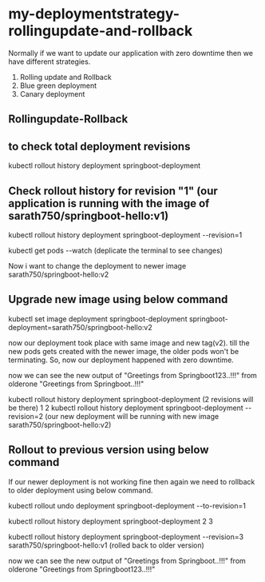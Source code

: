 # my-deploymentstrategy-rollingupdate-and-rollback

Normally if we want to update our application with zero downtime then we have different strategies.
1. Rolling update and Rollback
2. Blue green deployment
3. Canary deployment

Rollingupdate-Rollback
----------------------

to check total deployment revisions
-----------------------------------
kubectl rollout history deployment springboot-deployment

Check rollout history for revision "1" (our application is running with the image of sarath750/springboot-hello:v1)
-------------------------------------------------------------------------------------------------------------------
kubectl rollout history deployment springboot-deployment --revision=1


kubectl get pods --watch (deplicate the terminal to see changes)


Now i want to change the deployment to newer image sarath750/springboot-hello:v2

Upgrade new image using below command
-------------------------------------
kubectl set image deployment springboot-deployment springboot-deployment=sarath750/springboot-hello:v2

now our deployment took place with same image and new tag(v2). till the new pods gets created with the newer image, the older pods won't be terminating. So, now our deployment happened with zero downtime.

now we can see the new output of "Greetings from Springboot123..!!!" from olderone "Greetings from Springboot..!!!"



kubectl rollout history deployment springboot-deployment
(2 revisions will be there)
1
2
kubectl rollout history deployment springboot-deployment --revision=2
(our new deployment will be running with new image sarath750/springboot-hello:v2)


Rollout to previous version using below command
-----------------------------------------------
If our newer deployment is not working fine then again we need to rollback to older deployment using below command.

kubectl rollout undo deployment springboot-deployment --to-revision=1

kubectl rollout history deployment springboot-deployment
2
3


kubectl rollout history deployment springboot-deployment --revision=3
sarath750/springboot-hello:v1
(rolled back to older version)

now we can see the new output of "Greetings from Springboot..!!!" from olderone "Greetings from Springboot123..!!!"
